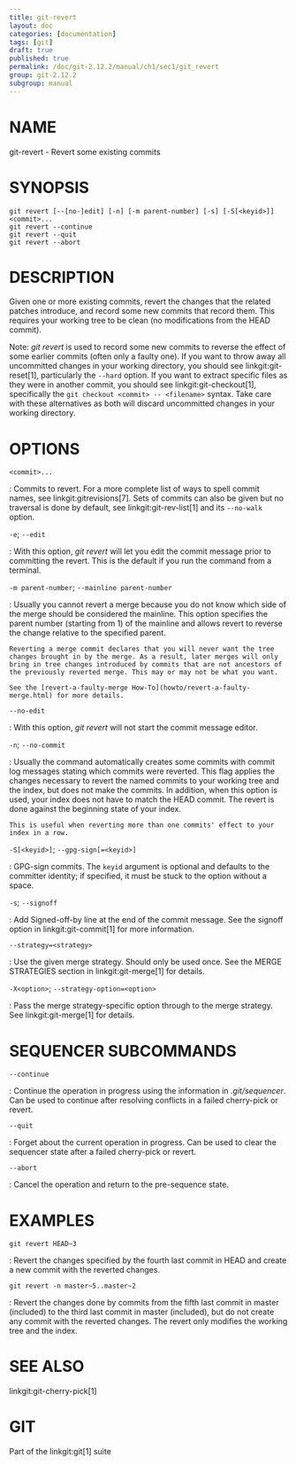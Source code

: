 ```yaml
---
title: git-revert
layout: doc
categories: [documentation]
tags: [git]
draft: true
published: true
permalink: /doc/git-2.12.2/manual/ch1/sec1/git_revert
group: git-2.12.2
subgroup: manual
---
```


NAME
====

git-revert - Revert some existing commits

SYNOPSIS
========

    git revert [--[no-]edit] [-n] [-m parent-number] [-s] [-S[<keyid>]] <commit>...
    git revert --continue
    git revert --quit
    git revert --abort

DESCRIPTION
===========

Given one or more existing commits, revert the changes that the related patches introduce, and record some new commits that record them. This requires your working tree to be clean (no modifications from the HEAD commit).

Note: *git revert* is used to record some new commits to reverse the effect of some earlier commits (often only a faulty one). If you want to throw away all uncommitted changes in your working directory, you should see linkgit:git-reset\[1\], particularly the `--hard` option. If you want to extract specific files as they were in another commit, you should see linkgit:git-checkout\[1\], specifically the `git checkout
<commit> -- <filename>` syntax. Take care with these alternatives as both will discard uncommitted changes in your working directory.

OPTIONS
=======

`<commit>...`

:   Commits to revert. For a more complete list of ways to spell commit names, see linkgit:gitrevisions\[7\]. Sets of commits can also be given but no traversal is done by default, see linkgit:git-rev-list\[1\] and its `--no-walk` option.

`-e`; `--edit`

:   With this option, *git revert* will let you edit the commit message prior to committing the revert. This is the default if you run the command from a terminal.

`-m parent-number`; `--mainline parent-number`

:   Usually you cannot revert a merge because you do not know which side of the merge should be considered the mainline. This option specifies the parent number (starting from 1) of the mainline and allows revert to reverse the change relative to the specified parent.

    Reverting a merge commit declares that you will never want the tree changes brought in by the merge. As a result, later merges will only bring in tree changes introduced by commits that are not ancestors of the previously reverted merge. This may or may not be what you want.

    See the [revert-a-faulty-merge How-To](howto/revert-a-faulty-merge.html) for more details.

`--no-edit`

:   With this option, *git revert* will not start the commit message editor.

`-n`; `--no-commit`

:   Usually the command automatically creates some commits with commit log messages stating which commits were reverted. This flag applies the changes necessary to revert the named commits to your working tree and the index, but does not make the commits. In addition, when this option is used, your index does not have to match the HEAD commit. The revert is done against the beginning state of your index.

    This is useful when reverting more than one commits' effect to your index in a row.

`-S[<keyid>]`; `--gpg-sign[=<keyid>]`

:   GPG-sign commits. The `keyid` argument is optional and defaults to the committer identity; if specified, it must be stuck to the option without a space.

`-s`; `--signoff`

:   Add Signed-off-by line at the end of the commit message. See the signoff option in linkgit:git-commit\[1\] for more information.

`--strategy=<strategy>`

:   Use the given merge strategy. Should only be used once. See the MERGE STRATEGIES section in linkgit:git-merge\[1\] for details.

`-X<option>`; `--strategy-option=<option>`

:   Pass the merge strategy-specific option through to the merge strategy. See linkgit:git-merge\[1\] for details.

SEQUENCER SUBCOMMANDS
=====================

`--continue`

:   Continue the operation in progress using the information in *.git/sequencer*. Can be used to continue after resolving conflicts in a failed cherry-pick or revert.

`--quit`

:   Forget about the current operation in progress. Can be used to clear the sequencer state after a failed cherry-pick or revert.

`--abort`

:   Cancel the operation and return to the pre-sequence state.

EXAMPLES
========

`git revert HEAD~3`

:   Revert the changes specified by the fourth last commit in HEAD and create a new commit with the reverted changes.

`git revert -n master~5..master~2`

:   Revert the changes done by commits from the fifth last commit in master (included) to the third last commit in master (included), but do not create any commit with the reverted changes. The revert only modifies the working tree and the index.

SEE ALSO
========

linkgit:git-cherry-pick\[1\]

GIT
===

Part of the linkgit:git\[1\] suite
